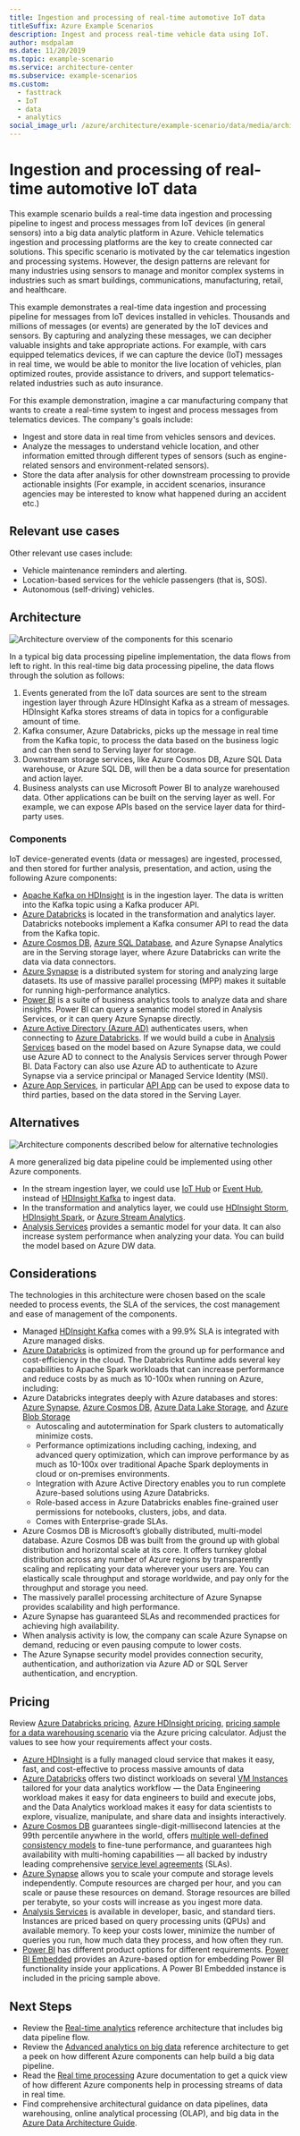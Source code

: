 ```yaml
---
title: Ingestion and processing of real-time automotive IoT data
titleSuffix: Azure Example Scenarios
description: Ingest and process real-time vehicle data using IoT.
author: msdpalam
ms.date: 11/20/2019
ms.topic: example-scenario
ms.service: architecture-center
ms.subservice: example-scenarios
ms.custom:
  - fasttrack
  - IoT
  - data
  - analytics
social_image_url: /azure/architecture/example-scenario/data/media/architecture-realtime-analytics-vehicle-data1.png
---
```


# Ingestion and processing of real-time automotive IoT data

This example scenario builds a real-time data ingestion and processing pipeline to ingest and process messages from IoT devices (in general sensors) into a big data analytic platform in Azure. Vehicle telematics ingestion and processing platforms are the key to create connected car solutions. This specific scenario is motivated by the car telematics ingestion and processing systems. However, the design patterns are relevant for many industries using sensors to manage and monitor complex systems in industries such as smart buildings, communications, manufacturing, retail, and healthcare.

This example demonstrates a real-time data ingestion and processing pipeline for messages from IoT devices installed in vehicles. Thousands and millions of messages (or events) are generated by the IoT devices and sensors. By capturing and analyzing these messages, we can decipher valuable insights and take appropriate actions. For example, with cars equipped telematics devices, if we can capture the device (IoT) messages in real time, we would be able to monitor the live location of vehicles, plan optimized routes, provide assistance to drivers, and support telematics-related industries such as auto insurance.

For this example demonstration, imagine a car manufacturing company that wants to create a real-time system to ingest and process messages from telematics devices. The company's goals include:

- Ingest and store data in real time from vehicles sensors and devices.
- Analyze the messages to understand vehicle location, and other information emitted through different types of sensors (such as engine-related sensors and environment-related sensors).
- Store the data after analysis for other downstream processing to provide actionable insights (For example, in accident scenarios, insurance agencies may be interested to know what happened during an accident etc.)

## Relevant use cases

Other relevant use cases include:

- Vehicle maintenance reminders and alerting.
- Location-based services for the vehicle passengers (that is, SOS).
- Autonomous (self-driving) vehicles.

## Architecture

![Architecture overview of the components for this scenario](media/architecture-realtime-analytics-vehicle-data1.png)

In a typical big data processing pipeline implementation, the data flows from left to right. In this real-time big data processing pipeline, the data flows through the solution as follows:

1. Events generated from the IoT data sources are sent to the stream ingestion layer through Azure HDInsight Kafka as a stream of messages. HDInsight Kafka stores streams of data in topics for a configurable amount of time.
2. Kafka consumer, Azure Databricks, picks up the message in real time from the Kafka topic, to process the data based on the business logic and can then send to Serving layer for storage.
3. Downstream storage services, like Azure Cosmos DB, Azure SQL Data warehouse, or Azure SQL DB, will then be a data source for presentation and action layer.
4. Business analysts can use Microsoft Power BI to analyze warehoused data. Other applications can be built on the serving layer as well. For example, we can expose APIs based on the service layer data for third-party uses.

### Components

IoT device-generated events (data or messages) are ingested, processed, and then stored for further analysis, presentation, and action, using the following Azure components:

- [Apache Kafka on HDInsight](/azure/hdinsight/kafka/apache-kafka-introduction) is in the ingestion layer. The data is written into the Kafka topic using a Kafka producer API.
- [Azure Databricks](https://azure.microsoft.com/services/databricks) is located in the transformation and analytics layer. Databricks notebooks implement a Kafka consumer API to read the data from the Kafka topic.
- [Azure Cosmos DB](https://azure.microsoft.com/services/cosmos-db), [Azure SQL Database](/azure/sql-database/sql-database-technical-overview), and Azure Synapse Analytics are in the Serving storage layer, where Azure Databricks can write the data via data connectors.
- [Azure Synapse](/azure/sql-data-warehouse/sql-data-warehouse-overview-what-is) is a distributed system for storing and analyzing large datasets. Its use of massive parallel processing (MPP) makes it suitable for running high-performance analytics.
- [Power BI](/power-bi) is a suite of business analytics tools to analyze data and share insights. Power BI can query a semantic model stored in Analysis Services, or it can query Azure Synapse directly.
- [Azure Active Directory (Azure AD)](/azure/active-directory) authenticates users, when connecting to [Azure Databricks](https://azure.microsoft.com/services/databricks). If we would build a cube in [Analysis Services](/azure/analysis-services) based on the model based on Azure Synapse data, we could use Azure AD to connect to the Analysis Services server through Power BI. Data Factory can also use Azure AD to authenticate to Azure Synapse via a service principal or Managed Service Identity (MSI).
- [Azure App Services](/azure/app-service/app-service-web-overview), in particular [API App](https://azure.microsoft.com/services/app-service/api) can be used to expose data to third parties, based on the data stored in the Serving Layer.

## Alternatives

![Architecture components described below for alternative technologies](media/architecture-realtime-analytics-vehicle-data2.png)

A more generalized big data pipeline could be implemented using other Azure components.

- In the stream ingestion layer, we could use [IoT Hub](https://azure.microsoft.com/services/iot-hub) or [Event Hub](https://azure.microsoft.com/services/event-hubs), instead of [HDInsight Kafka](/azure/hdinsight/kafka/apache-kafka-introduction) to ingest data.
- In the transformation and analytics layer, we could use [HDInsight Storm](/azure/hdinsight/storm/apache-storm-overview), [HDInsight Spark](/azure/hdinsight/spark/apache-spark-overview), or [Azure Stream Analytics](https://azure.microsoft.com/services/stream-analytics).
- [Analysis Services](/azure/analysis-services) provides a semantic model for your data. It can also increase system performance when analyzing your data. You can build the model based on Azure DW data.

## Considerations

The technologies in this architecture were chosen based on the scale needed to process events, the SLA of the services, the cost management and ease of management of the components.

- Managed [HDInsight Kafka](/azure/hdinsight/kafka/apache-kafka-introduction) comes with a 99.9% SLA is integrated with Azure managed disks.
- [Azure Databricks](/azure/azure-databricks/what-is-azure-databricks) is optimized from the ground up for performance and cost-efficiency in the cloud. The Databricks Runtime adds several key capabilities to Apache Spark workloads that can increase performance and reduce costs by as much as 10-100x when running on Azure, including:
- Azure Databricks integrates deeply with Azure databases and stores: [Azure Synapse](/azure/sql-data-warehouse), [Azure Cosmos DB](https://azure.microsoft.com/services/cosmos-db), [Azure Data Lake Storage](https://azure.microsoft.com/services/storage/data-lake-storage), and [Azure Blob Storage](https://azure.microsoft.com/services/storage/blobs)
  - Autoscaling and autotermination for Spark clusters to automatically minimize costs.
  - Performance optimizations including caching, indexing, and advanced query optimization, which can improve performance by as much as 10-100x over traditional Apache Spark deployments in cloud or on-premises environments.
  - Integration with Azure Active Directory enables you to run complete Azure-based solutions using Azure Databricks.
  - Role-based access in Azure Databricks enables fine-grained user permissions for notebooks, clusters, jobs, and data.
  - Comes with Enterprise-grade SLAs.
- Azure Cosmos DB is Microsoft’s globally distributed, multi-model database. Azure Cosmos DB was built from the ground up with global distribution and horizontal scale at its core. It offers turnkey global distribution across any number of Azure regions by transparently scaling and replicating your data wherever your users are. You can elastically scale throughput and storage worldwide, and pay only for the throughput and storage you need.
- The massively parallel processing architecture of Azure Synapse provides scalability and high performance.
- Azure Synapse has guaranteed SLAs and recommended practices for achieving high availability.
- When analysis activity is low, the company can scale Azure Synapse on demand, reducing or even pausing compute to lower costs.
- The Azure Synapse security model provides connection security, authentication, and authorization via Azure AD or SQL Server authentication, and encryption.

## Pricing

Review [Azure Databricks pricing](https://azure.microsoft.com/pricing/details/databricks), [Azure HDInsight pricing](https://azure.microsoft.com/pricing/details/hdinsight), [pricing sample for a data warehousing scenario](https://azure.com/e/b798fb70c53e4dd19fdeacea4db78276) via the Azure pricing calculator. Adjust the values to see how your requirements affect your costs.

- [Azure HDInsight](/azure/hdinsight) is a fully managed cloud service that makes it easy, fast, and cost-effective to process massive amounts of data
- [Azure Databricks](https://azure.microsoft.com/services/databricks) offers two distinct workloads on several [VM Instances](https://azure.microsoft.com/pricing/details/databricks/#instances) tailored for your data analytics workflow &mdash; the Data Engineering workload makes it easy for data engineers to build and execute jobs, and the Data Analytics workload makes it easy for data scientists to explore, visualize, manipulate, and share data and insights interactively.
- [Azure Cosmos DB](https://azure.microsoft.com/services/cosmos-db) guarantees single-digit-millisecond latencies at the 99th percentile anywhere in the world, offers [multiple well-defined consistency models](/azure/cosmos-db/consistency-levels) to fine-tune performance, and guarantees high availability with multi-homing capabilities &mdash; all backed by industry leading comprehensive [service level agreements](https://azure.microsoft.com/support/legal/sla/cosmos-db) (SLAs).
- [Azure Synapse](https://azure.microsoft.com/pricing/details/sql-data-warehouse/gen2) allows you to scale your compute and storage levels independently. Compute resources are charged per hour, and you can scale or pause these resources on demand. Storage resources are billed per terabyte, so your costs will increase as you ingest more data.
- [Analysis Services](https://azure.microsoft.com/pricing/details/analysis-services) is available in developer, basic, and standard tiers. Instances are priced based on query processing units (QPUs) and available memory. To keep your costs lower, minimize the number of queries you run, how much data they process, and how often they run.
- [Power BI](https://powerbi.microsoft.com/pricing) has different product options for different requirements. [Power BI Embedded](https://azure.microsoft.com/pricing/details/power-bi-embedded) provides an Azure-based option for embedding Power BI functionality inside your applications. A Power BI Embedded instance is included in the pricing sample above.

## Next Steps

- Review the [Real-time analytics](https://azure.microsoft.com/solutions/architecture/real-time-analytics) reference architecture that includes big data pipeline flow.
- Review the [Advanced analytics on big data](https://azure.microsoft.com/solutions/architecture/advanced-analytics-on-big-data) reference architecture to get a peek on how different Azure components can help build a big data pipeline.
- Read the [Real time processing](/azure/architecture/data-guide/big-data/real-time-processing) Azure documentation to get a quick view of how different Azure components help in processing streams of data in real time.
- Find comprehensive architectural guidance on data pipelines, data warehousing, online analytical processing (OLAP), and big data in the [Azure Data Architecture Guide](/azure/architecture/data-guide).
